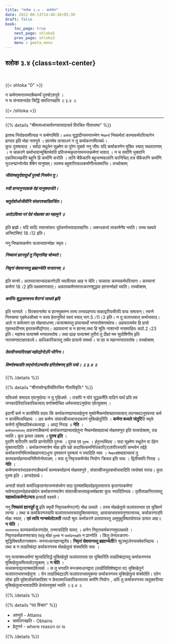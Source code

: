```yaml
---
title: "श्लोक ३.४ - कर्मयोग"
date: 2022-08-13T14:40:16+05:30
draft: false
book:
    toc_page: true
    next_page: shloka5
    prev_page: shloka3
    menu : geeta_menu
---
```




## श्लोक ३.४ {class=text-center}

<br/>

{{< shloka  "0"  >}}

न कर्मणामनारम्भान्नैष्कर्म्यं पुरुषोऽश्नुते ।  
न च संन्यसनादेव सिद्धिं समधिगच्छति ॥ ३.४ ॥

{{< /shloka >}}

---


{{% details "श्रीमत्मध्वाचार्यभगवत्पादाचर्य विरचित  गीताभाष्य" %}}

इतश्च नियोक्ष्यामीत्याह न कर्मणामिति। `कर्मणां` युद्धादीनामनारम्भेण 
`नैष्कर्म्यं` निष्कर्मतां काम्यकर्मपरित्यागेन प्राप्यत इति मोक्षं नाश्नुते । 
ज्ञानमेव तत्साधनं न तु कर्माकरणमित्यर्थः।   
कुतः पुरुषत्वात् । सर्वदा स्थूलेन सूक्ष्मेण वा पुरेण युक्तो ननु जीवः यदि 
कर्माकरणेन मुक्तिः स्यात् स्थावराणाम् । न चाकरणे कर्माभावान्मुक्तिर्भवति 
प्रतिजन्मकृतानामनन्तकर्मणां भावात् । न च सर्वाणि भुक्तानि एकस्मिञ्च्छरीरे 
बहूनि हि कर्माणि करोति । तानि चैकैकानि बहुजन्मफलानि कानिचित् तत्र 
चैकैकानि कर्माणि भुञ्जन्प्राप्नोत्येव शेषेण मानुष्यम्। ततश्च बहुशरीरफलकर्माणीत्यसमाप्तिः। तच्चोक्तम् 
##### जीवंश्चतुर्दशादूर्ध्वं पुरुषो नियमेन तु। 
##### स्त्री वाप्यनूनदशकं देहं मानुषमार्जते। 
##### चतुर्दशोर्ध्वजीवीनि संसारश्चादिवर्जितः। 
##### अतोऽवित्वा परं देवं मोक्षाशा का महामुने ॥
इति ब्राह्मे। यदि सादिः स्यात्संसारः पूर्वकर्माभावादतत्प्राप्तिः। अबन्धकत्वं त्वकामेनैव भवति। तच्च वक्ष्यते अनिष्टंमिष्टं 18।12 इति।  

ननु निष्कामकर्मणः फलाभावान्मोक्षः स्मृतः। 
##### निष्कामं ज्ञानपूर्वं तु निवृत्तमिह चोच्यते। 
##### निवृत्तं सेवमानस्तु ब्रह्माभ्येति सनातनम् ॥
इति मानवे। अतस्तत्साभ्यादकरणेऽपि भवतीत्यत आह न चेति। 
सन्न्यासः काम्यकर्मपरित्यागः। काम्यानां कर्मणां 18।2 इति वक्ष्यमाणत्वात्। अकामकर्मणामन्तःकरणशुद्ध्या ज्ञानान्मोक्षो भवति। तच्चोक्तम् 
##### कर्मभिः शुद्धसत्त्वस्य वैराग्यं जायते हृदि 
इति भागवते । विरक्तानामेव च ज्ञानमुक्तम्न तस्य तत्त्वग्रहणाय साक्षाद्वरीयसीरपि वाचः समासन्। स्वप्ने निरुक्त्या गृहमेधसौख्यं न यस्य हेयानुमितं स्वयं स्यात् भाग.5।11।3 इति। न तु फलाभावात् कर्माभावात्। अतो न कर्मत्याग एव मोक्षसाधनम्।यत्याश्रमस्तु प्रायत्यार्थो भगवत्तोषणार्थश्च। अप्रयतत्वमेव हि प्रायो गृहस्थादीनाम् इतरकर्मोद्योगात्। अप्रयतानां च न ज्ञानम् तथा हि श्रुतिः नाशान्तो नासमाहितः कठो.2।23 इति। महांश्च यत्याश्रमे भगवतस्तोषः। तथा ह्याह यत्याश्रमं तुरीयं तु दीक्षां मम सुतोषिणीम् इति नारायणाष्टाक्षरकल्पे। आधिकारिकास्तु तथैव प्रायत्ये समर्थाः। स एव च महान्भगवतस्तोषः। तच्चोक्तम् 
##### देवादीनामादिराज्ञां महोद्योगोऽपि भोगिनः। 
##### विष्णोश्चलति तद्भोगोऽत्यतीव हरितोषणम् इति पाद्मे। ॥ ३.४ ॥

{{% /details %}}



{{% details "श्रीराघवेन्द्रतीर्थविरचित गीताविवृतिः" %}}


यतिधर्माः शमादय एवानुष्ठेयाः न तु गृहिधर्माः । तत्रापि न घोरं
युद्धकर्मेति वादिनं पार्थं प्रति तव जनकादेरिवाधिकारिकत्वात्‌ 
वर्णाश्रमोचित धर्मस्त्वयाऽनुष्ठेया एवेत्युक्तम् ‌।   

इदानीं कर्म न कार्यमिति वदतः किं
कर्माकरणप्राप्यत्वहेतुना मुक्तेर्नैष्कर्म्यशब्दवाच्यत्वात् 
तदन्यथाऽनुपपत्त्या कर्म न कार्यमित्यभिप्रायः । 
उत कर्मणः संसारबीजत्वात्तदकरणं मुक्तिहेतुरिति ।
**कर्मणा बध्यते जंतुरि**ति स्मृतेः कर्मणो 
मुक्तिप्रतिबंधकत्वाद्वा । आद्यं निराह
॥ **नेति** ।  
`कर्मणामनारंभात्` अकरणान्नैष्कर्म्य  कर्माकरणप्राप्यत्वहेतुना
नैष्कर्म्यशब्दवाच्यं मोक्षमश्नुत इति यत्त्वयोक्तम्‌, तन्न भवति। 
कुत इत्यत उक्तम्‌ ॥ **पुरुष इति** ।  
पुराणि शरीराणि सरति प्राप्नोतीति पुरुसः । पुरुस एव `पुरुषः` । 
*हेतुगर्भमिदम्‌* । सदा सूक्ष्मेण स्थूलेन वा देहेन युक्तत्वादिति । 
कर्माकरणमात्रेण मोक्ष इति पक्षे कदाचित्कमनिधिकारि(र)शरीरस्यापि 
सम्भवेन तद्देहे कर्माकरणनिमित्तमोक्षप्राप्त्याऽधुना दृश्यमानं 
पुरुषत्वं न स्यादिति भावः ।
`नैष्कर्म्य`शब्दवाच्यत्वं तु काम्यकर्माप्राप्यत्वनिमित्तेनोपपन्नम्‌ । 
मया तु निवृत्तकर्मण्येव नियोगः क्रियत इति भावः । 
द्वितीयमपि निराह ॥ **नेति** ।  
कर्मणामनारंभादकरणान्नैष्कर्म्य॑ काम्यकर्माप्राप्यं मोक्षमश्नुते ,
संसारबीजभूतकर्माभावादिति त्वयोक्तं यत्तन्न। कुतः पुरुष इति । 
प्राग्वदेवार्थः।

अनादौ संसारे कर्माधिकृतानंतजन्मसंभवेन सदा पुरुषशब्दितदेहयुतत्वात्तत्र
कृतानंतकर्मणां भावेनाद्यतनदेहावच्छेदेन कर्माकरणमात्रेण
संसारबीजाभावकृतमोक्षाशा कुतः स्यादितिभावः। तृतीयपक्षनिरासस्तु
**यज्ञार्थात्कर्मणोऽन्यत्र** इत्यादौ वक्ष्यते।  

ननु **निष्कामं ज्ञानपूर्वं तु** इति
स्मृतौ निवृत्तकर्मणा(णो) मोक्ष उच्यते । तस्य 
मोक्षहेतुत्वे फलांतराभाव एव
युक्तिर्न त्वन्या । तथा च कमकिरणस्यापि फलांतराभावरूपयुक्तिसाम्यात्‌,
आयासाभावरूपगुणवत्त्वाच्च, कर्माकरणादपि मोक्षः स्यात्‌ । 
**एवं त्वयि नान्यथेतोऽस्ती** त्यादौ श्रुतः कर्माकरणे 
प्रत्यवायस्तु अमुमुक्षुविषतयोपपन्न
उत्यत आह॥ **न चेति** ।    
`सन्न्यसनात्‌` काम्यकर्माकरणादेव, तन्मात्रादिति यावत्‌ । 
अनेन निवृत्तकर्मकरणमुपलक्ष्यते ।
निवृत्तकर्मकरणमात्रात् `सिद्धिं` मोक्षं `पुरुषो` न
`समधिगच्छति` न प्राप्नोति । किंतु तेनातःकरण- 
शुद्धिविषयवैराग्यश्रवण- मननाध्यानज्ञानद्वारैव। 
**निवृत्तं सेवमानस्तु ब्रह्माभ्येती**ति 
श्रु(स्मृ)तेरप्ययमेवाभिप्रायः । तथा च न तत्प्रतिबंद्या 
कर्माकरणस्य मोक्षहेतुत्वं
शंक्यमिति भावः ।   

ननु यत्याश्रमधर्माणां श्रुत्यादिसिद्धे 
मुक्तिहेतु्वे फलांतराभाव एव युक्तिरिति तत्प्रतिबंद्यास्तु 
कर्माकरणस्य मुक्तिहेतुत्वमित्यतोऽप्युक्तम्‌
॥ **न चेति** ।  
सन्न्यसनाद्यत्याश्रमादेवेत्यर्थः । स तु भगवति
मनःसमाधानद्वारा (तत्प्रीतिविशेषद्वारा वा) मुक्तिहेतुर्न 
फलांतराभावत्त्वहेतुना ।
येन तत्प्रतिबंद्याऽपि फलांतराभावयुक्त्या कर्माकरणस्य मुक्तिहेतुत्वं 
शंक्येतेति।
एतेन लोक इति पूर्वशलोकोक्तदिशा न केवलमाधिकारिकत्वात्तव कर्मणि
नियोगः , अपि तु कर्माकरणस्य त्वदुक्तरीत्या मुक्तिहेतुत्वाभावादपीति 
हेत्वंतरमुक्तं भवति ॥ ३.४ ॥


{{% /details %}}



{{% details "पद विचार" %}}

- अश्नुते - Attains
- समधिगच्छति  - Obtains
- हेतुगर्भ -  where reason or  is 

{{% /details %}}
